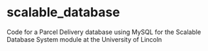# scalable_database

Code for a Parcel Delivery database using MySQL for the Scalable Database System module at the University of Lincoln

